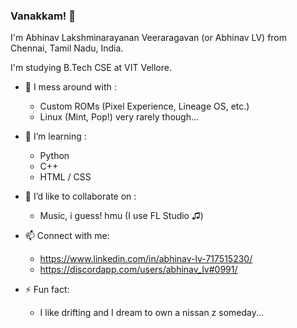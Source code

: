 ### Vanakkam! 🙏

I'm Abhinav Lakshminarayanan Veeraragavan (or Abhinav LV) from Chennai, Tamil Nadu, India.

I'm studying B.Tech CSE at VIT Vellore.

- 🔭 I mess around with : 
  - Custom ROMs (Pixel Experience, Lineage OS, etc.)
  - Linux (Mint, Pop!) very rarely though...

- 🌱 I’m learning : 
  - Python
  - C++
  - HTML / CSS

- 👯 I’d like to collaborate on : 
  - Music, i guess! hmu (I use FL Studio ♫)

- 📫 Connect with me:
  - https://www.linkedin.com/in/abhinav-lv-717515230/
  - https://discordapp.com/users/abhinav_lv#0991/

- ⚡ Fun fact: 
  - I like drifting and I dream to own a nissan z someday...

